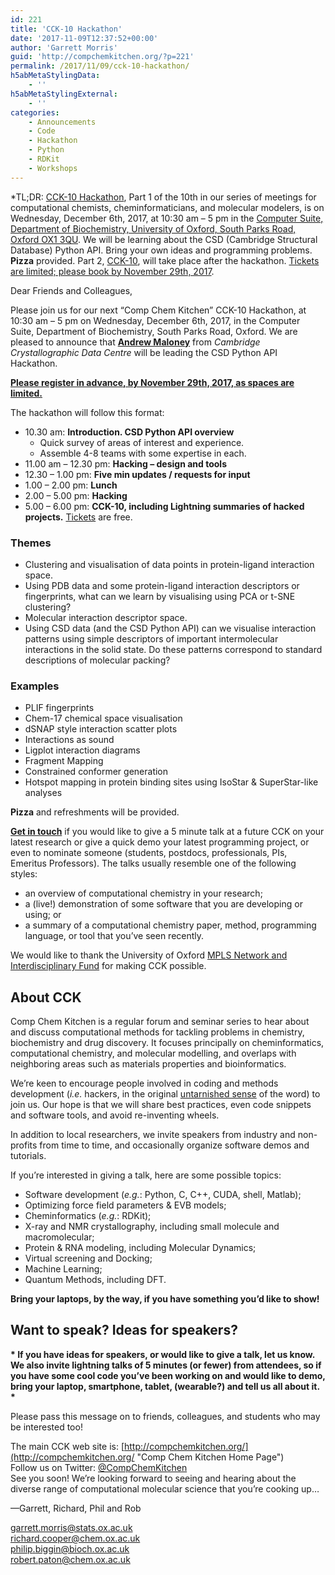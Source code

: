 ```yaml
---
id: 221
title: 'CCK-10 Hackathon'
date: '2017-11-09T12:37:52+00:00'
author: 'Garrett Morris'
guid: 'http://compchemkitchen.org/?p=221'
permalink: /2017/11/09/cck-10-hackathon/
h5abMetaStylingData:
    - ''
h5abMetaStylingExternal:
    - ''
categories:
    - Announcements
    - Code
    - Hackathon
    - Python
    - RDKit
    - Workshops
---
```


*TL;DR: [CCK-10 Hackathon](https://www.eventbrite.com/e/comp-chem-kitchen-cck-10-hackathon-tickets-39690214500), Part 1 of the 10th in our series of meetings for computational chemists, cheminformaticians, and molecular modelers, is on Wednesday, December 6th, 2017, at 10:30 am – 5 pm in the [Computer Suite, Department of Biochemistry, University of Oxford, South Parks Road, Oxford OX1 3QU](http://www.bioch.ox.ac.uk/contact/maps). We will be learning about the CSD (Cambridge Structural Database) Python API. Bring your own ideas and programming problems. **Pizza** provided. Part 2, [CCK-10](https://www.eventbrite.com/e/comp-chem-kitchen-cck-10-tickets-39689819318), will take place after the hackathon. [Tickets are limited; please book by November 29th, 2017](https://www.eventbrite.com/e/comp-chem-kitchen-cck-10-hackathon-tickets-39690214500).

Dear Friends and Colleagues,

Please join us for our next “Comp Chem Kitchen” CCK-10 Hackathon, at 10:30 am – 5 pm on Wednesday, December 6th, 2017, in the Computer Suite, Department of Biochemistry, South Parks Road, Oxford. We are pleased to announce that [**Andrew Maloney**](https://www.ccdc.cam.ac.uk/researchandconsultancy/ccdcresearch/ccdcresearchers/?id=d215312f-9564-49d2-b47c-a4bba9324f2f) from *Cambridge Crystallographic Data Centre* will be leading the CSD Python API Hackathon.

<span style="text-decoration: underline;">**Please register in advance, by November 29th, 2017, as spaces are limited.**</span>

The hackathon will follow this format:

- 10.30 am: **Introduction. CSD Python API overview**
    - Quick survey of areas of interest and experience.
    - Assemble 4-8 teams with some expertise in each.
- 11.00 am – 12.30 pm: **Hacking – design and tools**
- 12.30 – 1.00 pm: **Five min updates / requests for input**
- 1.00 – 2.00 pm: **Lunch**
- 2.00 – 5.00 pm: **Hacking**
- 5.00 – 6.00 pm: **CCK-10, including Lightning summaries of hacked projects.** [Tickets](https://www.eventbrite.com/e/comp-chem-kitchen-cck-10-tickets-39689819318) are free.

### **Themes**

- Clustering and visualisation of data points in protein-ligand interaction space.
- Using PDB data and some protein-ligand interaction descriptors or fingerprints, what can we learn by visualising using PCA or t-SNE clustering?
- Molecular interaction descriptor space.
- Using CSD data (and the CSD Python API) can we visualise interaction patterns using simple descriptors of important intermolecular interactions in the solid state. Do these patterns correspond to standard descriptions of molecular packing?

### **Examples**

- PLIF fingerprints
- Chem-17 chemical space visualisation
- dSNAP style interaction scatter plots
- Interactions as sound
- Ligplot interaction diagrams
- Fragment Mapping
- Constrained conformer generation
- Hotspot mapping in protein binding sites using IsoStar &amp; SuperStar-like analyses

**Pizza** and refreshments will be provided.

**[Get in touch](mailto:garrett.morris@stats.ox.ac.uk)** if you would like to give a 5 minute talk at a future CCK on your latest research or give a quick demo your latest programming project, or even to nominate someone (students, postdocs, professionals, PIs, Emeritus Professors). The talks usually resemble one of the following styles:

- an overview of computational chemistry in your research;
- a (live!) demonstration of some software that you are developing or using; or
- a summary of a computational chemistry paper, method, programming language, or tool that you’ve seen recently.

We would like to thank the University of Oxford [MPLS Network and Interdisciplinary Fund](https://www.mpls.ox.ac.uk/news/nif) for making CCK possible.

## About CCK

Comp Chem Kitchen is a regular forum and seminar series to hear about and discuss computational methods for tackling problems in chemistry, biochemistry and drug discovery. It focuses principally on cheminformatics, computational chemistry, and molecular modelling, and overlaps with neighboring areas such as materials properties and bioinformatics.

We’re keen to encourage people involved in coding and methods development (*i.e.* hackers, in the original [untarnished sense](http://radar.oreilly.com/2010/06/hackers-at-25.html) of the word) to join us. Our hope is that we will share best practices, even code snippets and software tools, and avoid re-inventing wheels.

In addition to local researchers, we invite speakers from industry and non-profits from time to time, and occasionally organize software demos and tutorials.

If you’re interested in giving a talk, here are some possible topics:

- Software development (*e.g.*: Python, C, C++, CUDA, shell, Matlab);
- Optimizing force field parameters &amp; EVB models;
- Cheminformatics (*e.g.*: RDKit);
- X-ray and NMR crystallography, including small molecule and macromolecular;
- Protein &amp; RNA modeling, including Molecular Dynamics;
- Virtual screening and Docking;
- Machine Learning;
- Quantum Methods, including DFT.

**Bring your laptops, by the way, if you have something you’d like to show!**

##  

## **Want to speak? Ideas for speakers?**

**\* If you have ideas for speakers, or would like to give a talk, let us know. We also invite lightning talks of 5 minutes (or fewer) from attendees, so if you have some cool code you’ve been working on and would like to demo, bring your laptop, smartphone, tablet, (wearable?) and tell us all about it. \***

Please pass this message on to friends, colleagues, and students who may be interested too!

The main CCK web site is: [http://compchemkitchen.org/](http://compchemkitchen.org/ "Comp Chem Kitchen Home Page")  
Follow us on Twitter: [@CompChemKitchen](https://mobile.twitter.com/CompChemKitchen "@CompChemKitchen")  
See you soon! We’re looking forward to seeing and hearing about the diverse range of computational molecular science that you’re cooking up…

—Garrett, Richard, Phil and Rob

<garrett.morris@stats.ox.ac.uk>  
<richard.cooper@chem.ox.ac.uk>  
[<span class="lG">philip</span>.<span class="lG">biggin</span>@bioch.ox.ac.uk](mailto:philip.biggin@bioch.ox.ac.uk)  
<robert.paton@chem.ox.ac.uk>